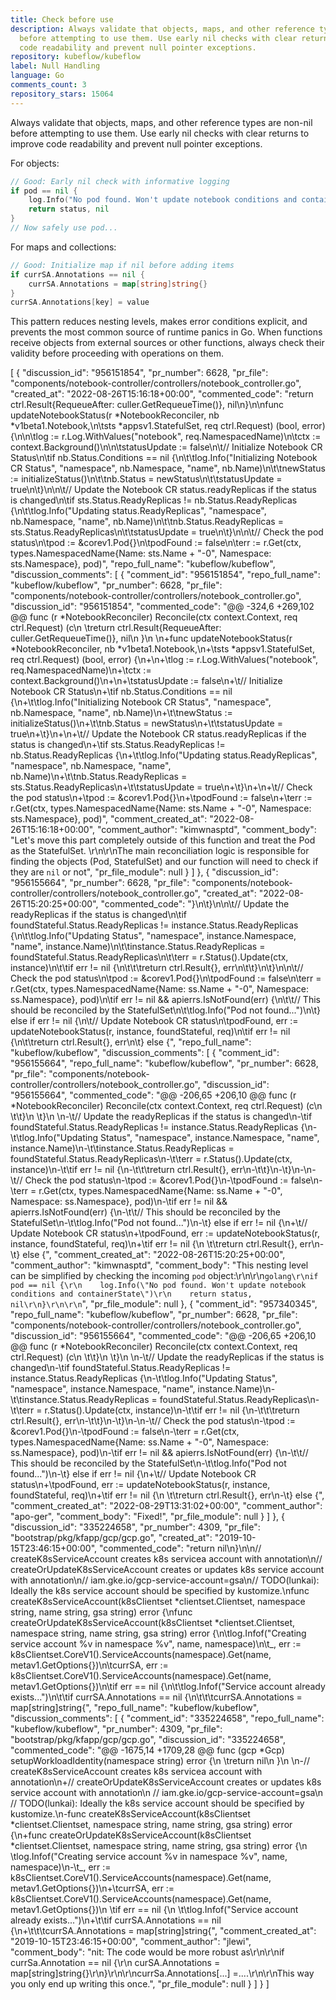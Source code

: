 ```yaml
---
title: Check before use
description: Always validate that objects, maps, and other reference types are non-nil
  before attempting to use them. Use early nil checks with clear returns to improve
  code readability and prevent null pointer exceptions.
repository: kubeflow/kubeflow
label: Null Handling
language: Go
comments_count: 3
repository_stars: 15064
---
```


Always validate that objects, maps, and other reference types are non-nil before attempting to use them. Use early nil checks with clear returns to improve code readability and prevent null pointer exceptions.

For objects:
```go
// Good: Early nil check with informative logging
if pod == nil {
    log.Info("No pod found. Won't update notebook conditions and containerState")
    return status, nil
}
// Now safely use pod...
```

For maps and collections:
```go
// Good: Initialize map if nil before adding items
if currSA.Annotations == nil {
    currSA.Annotations = map[string]string{}
}
currSA.Annotations[key] = value
```

This pattern reduces nesting levels, makes error conditions explicit, and prevents the most common source of runtime panics in Go. When functions receive objects from external sources or other functions, always check their validity before proceeding with operations on them.


[
  {
    "discussion_id": "956151854",
    "pr_number": 6628,
    "pr_file": "components/notebook-controller/controllers/notebook_controller.go",
    "created_at": "2022-08-26T15:16:18+00:00",
    "commented_code": "return ctrl.Result{RequeueAfter: culler.GetRequeueTime()}, nil\n}\n\nfunc updateNotebookStatus(r *NotebookReconciler, nb *v1beta1.Notebook,\n\tsts *appsv1.StatefulSet, req ctrl.Request) (bool, error) {\n\n\tlog := r.Log.WithValues(\"notebook\", req.NamespacedName)\n\tctx := context.Background()\n\n\tstatusUpdate := false\n\t// Initialize Notebook CR Status\n\tif nb.Status.Conditions == nil {\n\t\tlog.Info(\"Initializing Notebook CR Status\", \"namespace\", nb.Namespace, \"name\", nb.Name)\n\t\tnewStatus := initializeStatus()\n\t\tnb.Status = newStatus\n\t\tstatusUpdate = true\n\t}\n\n\t// Update the Notebook CR status.readyReplicas if the status is changed\n\tif sts.Status.ReadyReplicas != nb.Status.ReadyReplicas {\n\t\tlog.Info(\"Updating status.ReadyReplicas\", \"namespace\", nb.Namespace, \"name\", nb.Name)\n\t\tnb.Status.ReadyReplicas = sts.Status.ReadyReplicas\n\t\tstatusUpdate = true\n\t}\n\n\t// Check the pod status\n\tpod := &corev1.Pod{}\n\tpodFound := false\n\terr := r.Get(ctx, types.NamespacedName{Name: sts.Name + \"-0\", Namespace: sts.Namespace}, pod)",
    "repo_full_name": "kubeflow/kubeflow",
    "discussion_comments": [
      {
        "comment_id": "956151854",
        "repo_full_name": "kubeflow/kubeflow",
        "pr_number": 6628,
        "pr_file": "components/notebook-controller/controllers/notebook_controller.go",
        "discussion_id": "956151854",
        "commented_code": "@@ -324,6 +269,102 @@ func (r *NotebookReconciler) Reconcile(ctx context.Context, req ctrl.Request) (c\n \treturn ctrl.Result{RequeueAfter: culler.GetRequeueTime()}, nil\n }\n \n+func updateNotebookStatus(r *NotebookReconciler, nb *v1beta1.Notebook,\n+\tsts *appsv1.StatefulSet, req ctrl.Request) (bool, error) {\n+\n+\tlog := r.Log.WithValues(\"notebook\", req.NamespacedName)\n+\tctx := context.Background()\n+\n+\tstatusUpdate := false\n+\t// Initialize Notebook CR Status\n+\tif nb.Status.Conditions == nil {\n+\t\tlog.Info(\"Initializing Notebook CR Status\", \"namespace\", nb.Namespace, \"name\", nb.Name)\n+\t\tnewStatus := initializeStatus()\n+\t\tnb.Status = newStatus\n+\t\tstatusUpdate = true\n+\t}\n+\n+\t// Update the Notebook CR status.readyReplicas if the status is changed\n+\tif sts.Status.ReadyReplicas != nb.Status.ReadyReplicas {\n+\t\tlog.Info(\"Updating status.ReadyReplicas\", \"namespace\", nb.Namespace, \"name\", nb.Name)\n+\t\tnb.Status.ReadyReplicas = sts.Status.ReadyReplicas\n+\t\tstatusUpdate = true\n+\t}\n+\n+\t// Check the pod status\n+\tpod := &corev1.Pod{}\n+\tpodFound := false\n+\terr := r.Get(ctx, types.NamespacedName{Name: sts.Name + \"-0\", Namespace: sts.Namespace}, pod)",
        "comment_created_at": "2022-08-26T15:16:18+00:00",
        "comment_author": "kimwnasptd",
        "comment_body": "Let's move this part completely outside of this function and treat the Pod as the StatefulSet. \r\n\r\nThe main reconciliation logic is responsible for finding the objects (Pod, StatefulSet) and our function will need to check if they are `nil` or not",
        "pr_file_module": null
      }
    ]
  },
  {
    "discussion_id": "956155664",
    "pr_number": 6628,
    "pr_file": "components/notebook-controller/controllers/notebook_controller.go",
    "created_at": "2022-08-26T15:20:25+00:00",
    "commented_code": "}\n\t}\n\n\t// Update the readyReplicas if the status is changed\n\tif foundStateful.Status.ReadyReplicas != instance.Status.ReadyReplicas {\n\t\tlog.Info(\"Updating Status\", \"namespace\", instance.Namespace, \"name\", instance.Name)\n\t\tinstance.Status.ReadyReplicas = foundStateful.Status.ReadyReplicas\n\t\terr = r.Status().Update(ctx, instance)\n\t\tif err != nil {\n\t\t\treturn ctrl.Result{}, err\n\t\t}\n\t}\n\n\t// Check the pod status\n\tpod := &corev1.Pod{}\n\tpodFound := false\n\terr = r.Get(ctx, types.NamespacedName{Name: ss.Name + \"-0\", Namespace: ss.Namespace}, pod)\n\tif err != nil && apierrs.IsNotFound(err) {\n\t\t// This should be reconciled by the StatefulSet\n\t\tlog.Info(\"Pod not found...\")\n\t} else if err != nil {\n\t// Update Notebook CR status\n\tpodFound, err := updateNotebookStatus(r, instance, foundStateful, req)\n\tif err != nil {\n\t\treturn ctrl.Result{}, err\n\t} else {",
    "repo_full_name": "kubeflow/kubeflow",
    "discussion_comments": [
      {
        "comment_id": "956155664",
        "repo_full_name": "kubeflow/kubeflow",
        "pr_number": 6628,
        "pr_file": "components/notebook-controller/controllers/notebook_controller.go",
        "discussion_id": "956155664",
        "commented_code": "@@ -206,65 +206,10 @@ func (r *NotebookReconciler) Reconcile(ctx context.Context, req ctrl.Request) (c\n \t\t}\n \t}\n \n-\t// Update the readyReplicas if the status is changed\n-\tif foundStateful.Status.ReadyReplicas != instance.Status.ReadyReplicas {\n-\t\tlog.Info(\"Updating Status\", \"namespace\", instance.Namespace, \"name\", instance.Name)\n-\t\tinstance.Status.ReadyReplicas = foundStateful.Status.ReadyReplicas\n-\t\terr = r.Status().Update(ctx, instance)\n-\t\tif err != nil {\n-\t\t\treturn ctrl.Result{}, err\n-\t\t}\n-\t}\n-\n-\t// Check the pod status\n-\tpod := &corev1.Pod{}\n-\tpodFound := false\n-\terr = r.Get(ctx, types.NamespacedName{Name: ss.Name + \"-0\", Namespace: ss.Namespace}, pod)\n-\tif err != nil && apierrs.IsNotFound(err) {\n-\t\t// This should be reconciled by the StatefulSet\n-\t\tlog.Info(\"Pod not found...\")\n-\t} else if err != nil {\n+\t// Update Notebook CR status\n+\tpodFound, err := updateNotebookStatus(r, instance, foundStateful, req)\n+\tif err != nil {\n \t\treturn ctrl.Result{}, err\n-\t} else {",
        "comment_created_at": "2022-08-26T15:20:25+00:00",
        "comment_author": "kimwnasptd",
        "comment_body": "This nesting level can be simplified by checking the incoming `pod` object:\r\n\r\n```golang\r\nif pod == nil {\r\n    log.Info(\"No pod found. Won't update notebook conditions and containerState\")\r\n    return status, nil\r\n}\r\n\r\n```",
        "pr_file_module": null
      },
      {
        "comment_id": "957340345",
        "repo_full_name": "kubeflow/kubeflow",
        "pr_number": 6628,
        "pr_file": "components/notebook-controller/controllers/notebook_controller.go",
        "discussion_id": "956155664",
        "commented_code": "@@ -206,65 +206,10 @@ func (r *NotebookReconciler) Reconcile(ctx context.Context, req ctrl.Request) (c\n \t\t}\n \t}\n \n-\t// Update the readyReplicas if the status is changed\n-\tif foundStateful.Status.ReadyReplicas != instance.Status.ReadyReplicas {\n-\t\tlog.Info(\"Updating Status\", \"namespace\", instance.Namespace, \"name\", instance.Name)\n-\t\tinstance.Status.ReadyReplicas = foundStateful.Status.ReadyReplicas\n-\t\terr = r.Status().Update(ctx, instance)\n-\t\tif err != nil {\n-\t\t\treturn ctrl.Result{}, err\n-\t\t}\n-\t}\n-\n-\t// Check the pod status\n-\tpod := &corev1.Pod{}\n-\tpodFound := false\n-\terr = r.Get(ctx, types.NamespacedName{Name: ss.Name + \"-0\", Namespace: ss.Namespace}, pod)\n-\tif err != nil && apierrs.IsNotFound(err) {\n-\t\t// This should be reconciled by the StatefulSet\n-\t\tlog.Info(\"Pod not found...\")\n-\t} else if err != nil {\n+\t// Update Notebook CR status\n+\tpodFound, err := updateNotebookStatus(r, instance, foundStateful, req)\n+\tif err != nil {\n \t\treturn ctrl.Result{}, err\n-\t} else {",
        "comment_created_at": "2022-08-29T13:31:02+00:00",
        "comment_author": "apo-ger",
        "comment_body": "Fixed!",
        "pr_file_module": null
      }
    ]
  },
  {
    "discussion_id": "335224658",
    "pr_number": 4309,
    "pr_file": "bootstrap/pkg/kfapp/gcp/gcp.go",
    "created_at": "2019-10-15T23:46:15+00:00",
    "commented_code": "return nil\n}\n\n// createK8sServiceAccount creates k8s servicea account with annotation\n// createOrUpdateK8sServiceAccount creates or updates k8s service account with annotation\n// iam.gke.io/gcp-service-account=gsa\n// TODO(lunkai): Ideally the k8s service account should be specified by kustomize.\nfunc createK8sServiceAccount(k8sClientset *clientset.Clientset, namespace string, name string, gsa string) error {\nfunc createOrUpdateK8sServiceAccount(k8sClientset *clientset.Clientset, namespace string, name string, gsa string) error {\n\tlog.Infof(\"Creating service account %v in namespace %v\", name, namespace)\n\t_, err := k8sClientset.CoreV1().ServiceAccounts(namespace).Get(name, metav1.GetOptions{})\n\tcurrSA, err := k8sClientset.CoreV1().ServiceAccounts(namespace).Get(name, metav1.GetOptions{})\n\tif err == nil {\n\t\tlog.Infof(\"Service account already exists...\")\n\t\tif currSA.Annotations == nil {\n\t\t\tcurrSA.Annotations = map[string]string{",
    "repo_full_name": "kubeflow/kubeflow",
    "discussion_comments": [
      {
        "comment_id": "335224658",
        "repo_full_name": "kubeflow/kubeflow",
        "pr_number": 4309,
        "pr_file": "bootstrap/pkg/kfapp/gcp/gcp.go",
        "discussion_id": "335224658",
        "commented_code": "@@ -1675,14 +1709,28 @@ func (gcp *Gcp) setupWorkloadIdentity(namespace string) error {\n \treturn nil\n }\n \n-// createK8sServiceAccount creates k8s servicea account with annotation\n+// createOrUpdateK8sServiceAccount creates or updates k8s service account with annotation\n // iam.gke.io/gcp-service-account=gsa\n // TODO(lunkai): Ideally the k8s service account should be specified by kustomize.\n-func createK8sServiceAccount(k8sClientset *clientset.Clientset, namespace string, name string, gsa string) error {\n+func createOrUpdateK8sServiceAccount(k8sClientset *clientset.Clientset, namespace string, name string, gsa string) error {\n \tlog.Infof(\"Creating service account %v in namespace %v\", name, namespace)\n-\t_, err := k8sClientset.CoreV1().ServiceAccounts(namespace).Get(name, metav1.GetOptions{})\n+\tcurrSA, err := k8sClientset.CoreV1().ServiceAccounts(namespace).Get(name, metav1.GetOptions{})\n \tif err == nil {\n \t\tlog.Infof(\"Service account already exists...\")\n+\t\tif currSA.Annotations == nil {\n+\t\t\tcurrSA.Annotations = map[string]string{",
        "comment_created_at": "2019-10-15T23:46:15+00:00",
        "comment_author": "jlewi",
        "comment_body": "nit: The code would be more robust as\r\n\r\nif currSa.Annotation == nil {\r\n   curSA.Annotations = map[string]string{}\r\n}\r\n\r\ncurrSa.Annotations[...] =....\r\n\r\nThis way you only end up writing this once.",
        "pr_file_module": null
      }
    ]
  }
]
